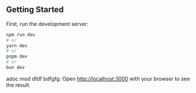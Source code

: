 ## Getting Started

First, run the development server:

```bash
npm run dev
# or
yarn dev
# or
pnpm dev
# or
bun dev

```
adoc mod
dfdf bdfgfg:
Open [http://localhost:3000](http://localhost:3000) with your browser to see the result.

